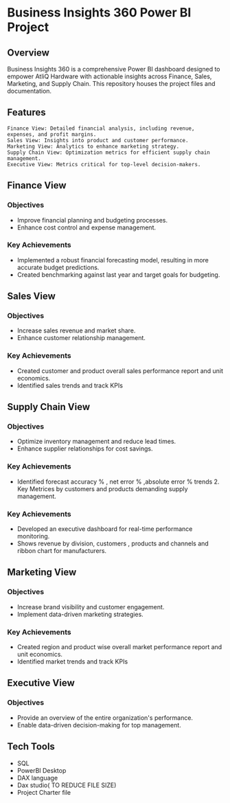 # Business Insights 360 Power BI Project


## Overview
Business Insights 360 is a comprehensive Power BI dashboard designed to empower AtliQ Hardware with actionable insights across Finance, Sales, Marketing, and Supply Chain. This repository houses the project files and documentation.

## Features
    Finance View: Detailed financial analysis, including revenue, expenses, and profit margins.
    Sales View: Insights into product and customer performance.
    Marketing View: Analytics to enhance marketing strategy.
    Supply Chain View: Optimization metrics for efficient supply chain management.
    Executive View: Metrics critical for top-level decision-makers.
## Finance View
### Objectives
* Improve financial planning and budgeting processes.
* Enhance cost control and expense management.
### Key Achievements
* Implemented a robust financial forecasting model, resulting in more accurate budget predictions.
* Created benchmarking against last year and target goals for budgeting.
## Sales View
### Objectives
* Increase sales revenue and market share.
* Enhance customer relationship management.
### Key Achievements
* Created customer and product overall sales performance report and unit economics.
* Identified sales trends and track KPIs
## Supply Chain View
### Objectives
* Optimize inventory management and reduce lead times.
* Enhance supplier relationships for cost savings.
### Key Achievements
* Identified forecast accuracy % , net error % ,absolute error % trends 2. Key Metrices by customers and products demanding supply management.

### Key Achievements
* Developed an executive dashboard for real-time performance monitoring.
* Shows revenue by division, customers , products and channels and ribbon chart for manufacturers.
## Marketing View
### Objectives
* Increase brand visibility and customer engagement.
* Implement data-driven marketing strategies.
### Key Achievements
* Created region and product wise overall market performance report and unit economics.
* Identified market trends and track KPIs
## Executive View
### Objectives
* Provide an overview of the entire organization's performance.
* Enable data-driven decision-making for top management.

## Tech Tools
* SQL
* PowerBI Desktop
* DAX language
* Dax studio( TO REDUCE FILE SIZE)
* Project Charter file


